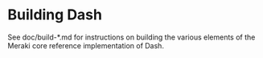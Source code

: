 Building Dash
=============

See doc/build-*.md for instructions on building the various
elements of the Meraki core reference implementation of Dash.
